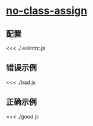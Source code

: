# [no-class-assign](https://eslint.org/docs/rules/no-class-assign)

## 配置

<<< ./.eslintrc.js

## 错误示例

<<< ./bad.js

## 正确示例

<<< ./good.js
